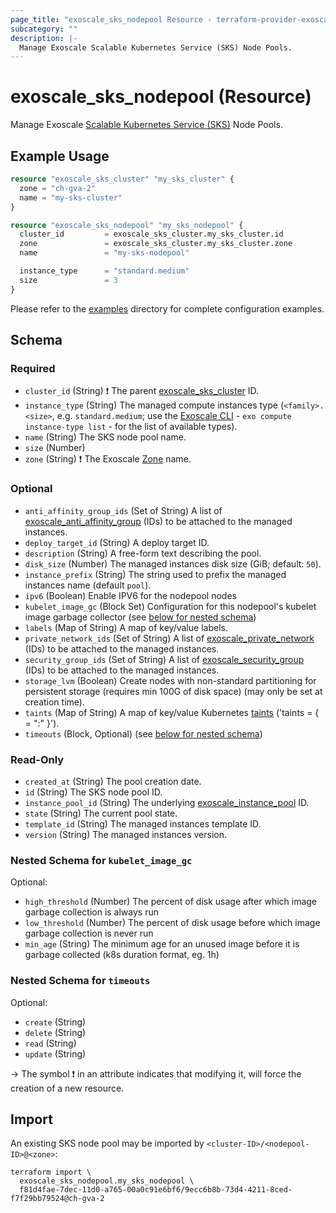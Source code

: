 ```yaml
---
page_title: "exoscale_sks_nodepool Resource - terraform-provider-exoscale"
subcategory: ""
description: |-
  Manage Exoscale Scalable Kubernetes Service (SKS) Node Pools.
---
```


# exoscale_sks_nodepool (Resource)

Manage Exoscale [Scalable Kubernetes Service (SKS)](https://community.exoscale.com/documentation/sks/) Node Pools.

## Example Usage

```terraform
resource "exoscale_sks_cluster" "my_sks_cluster" {
  zone = "ch-gva-2"
  name = "my-sks-cluster"
}

resource "exoscale_sks_nodepool" "my_sks_nodepool" {
  cluster_id         = exoscale_sks_cluster.my_sks_cluster.id
  zone               = exoscale_sks_cluster.my_sks_cluster.zone
  name               = "my-sks-nodepool"

  instance_type      = "standard.medium"
  size               = 3
}
```

Please refer to the [examples](https://github.com/exoscale/terraform-provider-exoscale/tree/master/examples/)
directory for complete configuration examples.

<!-- schema generated by tfplugindocs -->
## Schema

### Required

- `cluster_id` (String) ❗ The parent [exoscale_sks_cluster](./sks_cluster.md) ID.
- `instance_type` (String) The managed compute instances type (`<family>.<size>`, e.g. `standard.medium`; use the [Exoscale CLI](https://github.com/exoscale/cli/) - `exo compute instance-type list` - for the list of available types).
- `name` (String) The SKS node pool name.
- `size` (Number)
- `zone` (String) ❗ The Exoscale [Zone](https://www.exoscale.com/datacenters/) name.

### Optional

- `anti_affinity_group_ids` (Set of String) A list of [exoscale_anti_affinity_group](./anti_affinity_group.md) (IDs) to be attached to the managed instances.
- `deploy_target_id` (String) A deploy target ID.
- `description` (String) A free-form text describing the pool.
- `disk_size` (Number) The managed instances disk size (GiB; default: `50`).
- `instance_prefix` (String) The string used to prefix the managed instances name (default `pool`).
- `ipv6` (Boolean) Enable IPV6 for the nodepool nodes
- `kubelet_image_gc` (Block Set) Configuration for this nodepool's kubelet image garbage collector (see [below for nested schema](#nestedblock--kubelet_image_gc))
- `labels` (Map of String) A map of key/value labels.
- `private_network_ids` (Set of String) A list of [exoscale_private_network](./private_network.md) (IDs) to be attached to the managed instances.
- `security_group_ids` (Set of String) A list of [exoscale_security_group](./security_group.md) (IDs) to be attached to the managed instances.
- `storage_lvm` (Boolean) Create nodes with non-standard partitioning for persistent storage (requires min 100G of disk space) (may only be set at creation time).
- `taints` (Map of String) A map of key/value Kubernetes [taints](https://kubernetes.io/docs/concepts/scheduling-eviction/taint-and-toleration/) ('taints = { <key> = "<value>:<effect>" }').
- `timeouts` (Block, Optional) (see [below for nested schema](#nestedblock--timeouts))

### Read-Only

- `created_at` (String) The pool creation date.
- `id` (String) The SKS node pool ID.
- `instance_pool_id` (String) The underlying [exoscale_instance_pool](./instance_pool.md) ID.
- `state` (String) The current pool state.
- `template_id` (String) The managed instances template ID.
- `version` (String) The managed instances version.

<a id="nestedblock--kubelet_image_gc"></a>
### Nested Schema for `kubelet_image_gc`

Optional:

- `high_threshold` (Number) The percent of disk usage after which image garbage collection is always run
- `low_threshold` (Number) The percent of disk usage before which image garbage collection is never run
- `min_age` (String) The minimum age for an unused image before it is garbage collected (k8s duration format, eg. 1h)


<a id="nestedblock--timeouts"></a>
### Nested Schema for `timeouts`

Optional:

- `create` (String)
- `delete` (String)
- `read` (String)
- `update` (String)

-> The symbol ❗ in an attribute indicates that modifying it, will force the creation of a new resource.

## Import

An existing SKS node pool may be imported by `<cluster-ID>/<nodepool-ID>@<zone>`:

```shell
terraform import \
  exoscale_sks_nodepool.my_sks_nodepool \
  f81d4fae-7dec-11d0-a765-00a0c91e6bf6/9ecc6b8b-73d4-4211-8ced-f7f29bb79524@ch-gva-2
```
